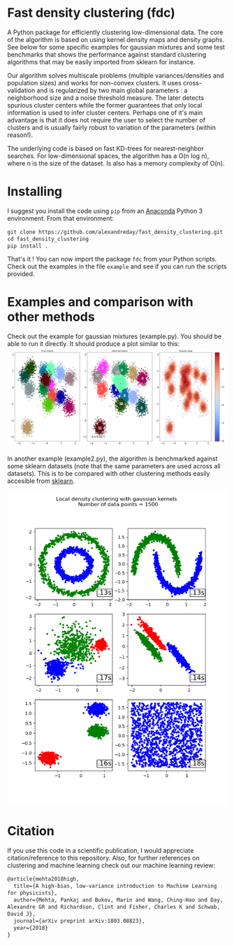 # Fast density clustering (fdc)
A Python package for efficiently clustering low-dimensional data. The core of the algorithm is based on using kernel density maps and density graphs. See below for some specific examples for gaussian mixtures and some test benchmarks that shows the performance against standard clustering algorithms that may be easily imported from sklearn for instance. 

Our algorithm solves multiscale problems (multiple variances/densities and population sizes) and works for non-convex clusters. It uses cross-validation and is regularized by two main global parameters : a neighborhood
size and a noise threshold measure. The later detects spurious cluster centers while the former guarantees that only local information is used to infer cluster centers. Perhaps one of it's main advantage is that it does not require the user to select the number of clusters and is usually fairly robust to variation of the parameters (within reason!). 

The underlying code is based on fast KD-trees for nearest-neighbor searches. For low-dimensional spaces, the algorithm has a O(n log n), where n is the size of the dataset. Is also has a memory complexity of O(n).

# Installing
I suggest you install the code using ```pip``` from an [Anaconda](https://conda.io/docs/user-guide/tasks/manage-environments.html) Python 3 environment. From that environment:
```
git clone https://github.com/alexandreday/fast_density_clustering.git
cd fast_density_clustering
pip install .
```
That's it ! You can now import the package ```fdc``` from your Python scripts. Check out the examples
in the file ```example``` and see if you can run the scripts provided.
# Examples and comparison with other methods
Check out the example for gaussian mixtures (example.py). You should be able to run it directly. It
should produce a plot similar to this: ![alt tag](https://github.com/alexandreday/fast_density_clustering/blob/master/example/result.png)

In another example (example2.py), the algorithm is benchmarked against some sklearn datasets (note that the same parameters are used across all datasets). This is to be compared with other clustering methods easily accesible from [sklearn](http://scikit-learn.org/stable/modules/clustering.html).

![alt tag](https://github.com/alexandreday/fast_density_clustering/blob/master/example/sklearn_datasets.png)

# Citation
If you use this code in a scientific publication, I would appreciate citation/reference to this repository. Also, for further references on clustering
and machine learning check out our machine learning review:
```
@article{mehta2018high,
  title={A high-bias, low-variance introduction to Machine Learning for physicists},
  author={Mehta, Pankaj and Bukov, Marin and Wang, Ching-Hao and Day, Alexandre GR and Richardson, Clint and Fisher, Charles K and Schwab, David J},
  journal={arXiv preprint arXiv:1803.08823},
  year={2018}
}
```
